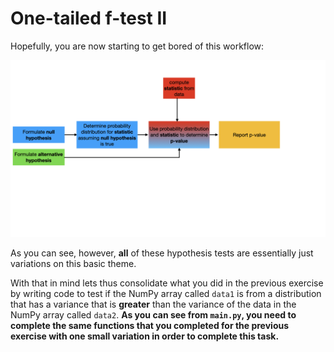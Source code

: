 # One-tailed f-test II

Hopefully, you are now starting to get bored of this workflow:

![](hypo-testing.003.jpeg)

As you can see, however, __all__ of these hypothesis tests are essentially just variations on this basic theme.

With that in mind lets thus consolidate what you did in the previous exercise by writing code to test if the NumPy array called `data1` is from a distribution that has a variance that is __greater__ than the variance of the data in the NumPy array called `data2`.  __As you can see from `main.py`, you need to complete the same functions that you completed for the previous exercise with one small variation in order to complete this task.__ 
